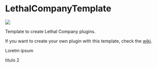 # LethalCompanyTemplate

[![](https://img.shields.io/badge/YourThunderstoreTeam-Template-blue?logo=thunderstore)](https://thunderstore.io/c/lethal-company/p/YourThunderstoreTeam/Template/)

Template to create Lethal Company plugins.

If you want to create your own plugin with this template, check the [wiki](https://github.com/Distractic/LethalCompanyTemplate/wiki).

Loretm ipsum

titulo 2
